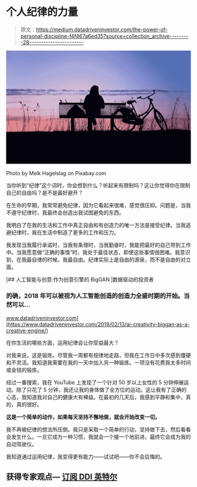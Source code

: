 # 个人纪律的力量

> 原文：<https://medium.datadriveninvestor.com/the-power-of-personal-discipline-f4f467a6ed35?source=collection_archive---------28----------------------->

![](img/c70b3ac128c1b38458d155560c3a0b35.png)

Photo by Melk Hagelslag on Pixabay.com

当你听到“纪律”这个词时，你会想到什么？听起来有限制吗？这让你觉得你在限制自己的自由吗？是不是最好避开？

在生命的早期，我常常避免纪律，因为它看起来很难，感觉很压抑。问题是，当我不遵守纪律时，我最终会创造出我试图避免的东西。

我明白了在我的生活和工作中真正自由和有创造力的唯一方法是接受纪律。当我逃避纪律时，我在生活中制造了更多的工作和压力。

我发现当我履行承诺时，当我有条理时，当我勤奋时，我能把最好的自己带到工作中。当我愿意做“正确的事情”时，我处于最佳状态，即使这些事情很困难。我意识到，在我最自律的时候，我最自由。纪律实际上是自由的源泉，而不是自由的对立面。

[](https://www.datadriveninvestor.com/2019/02/13/ai-creativity-biggan-as-a-creative-engine/) [## 人工智能与创意:作为创意引擎的 BigGAN |数据驱动的投资者

### 的确，2018 年可以被视为人工智能创造的创造力全盛时期的开始。当然可以…

www.datadriveninvestor.com](https://www.datadriveninvestor.com/2019/02/13/ai-creativity-biggan-as-a-creative-engine/) 

在你生活的哪些方面，运用纪律会让你受益最大？

对我来说，这是锻炼。尽管我一周都有规律地走路，但我在工作日中多次感到僵硬和不灵活。我知道我需要在我的一天中加入另一种锻炼。一项没有花费我太多时间或金钱的锻炼。

经过一番搜索，我在 YouTube 上发现了一个针对 50 岁以上女性的 5 分钟伸展运动。除了只花了 5 分钟，我还让我的身体做了全方位的运动。这让我有了正确的心态，我知道我对自己的健康大有裨益。在最初的几天后，我感到平静和集中，真的，真的很好。

**这是一个简单的动作，如果每天坚持不懈地做，就会开始改变一切。**

我不再被纪律的想法所压倒。我只是采取一个简单的行动，坚持做下去，然后看看会发生什么。一旦它成为一种习惯，我就会一个接一个地前进，最终它会成为我的自动驾驶仪。

我知道通过运用纪律，我变得更有能力——试试吧——你不会后悔的。

## 获得专家观点— [订阅 DDI 英特尔](https://datadriveninvestor.com/ddi-intel)